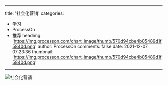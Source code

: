 
---
title: '社会化营销'
categories: 
 - 学习
 - ProcessOn
 - 推荐
headimg: 'https://img.processon.com/chart_image/thumb/570d94cbe4b05489d1f5840d.png'
author: ProcessOn
comments: false
date: 2021-12-07 07:23:36
thumbnail: 'https://img.processon.com/chart_image/thumb/570d94cbe4b05489d1f5840d.png'
---

<div>   
<img class="thumb" alt="社会化营销" src="https://img.processon.com/chart_image/thumb/570d94cbe4b05489d1f5840d.png" referrerpolicy="no-referrer">
<p></p>  
</div>
            